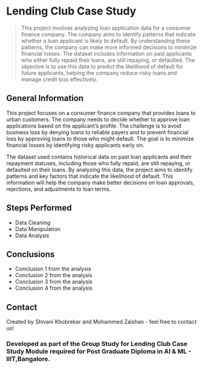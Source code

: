 # Lending Club Case Study
> This project involves analyzing loan application data for a consumer finance company. The company aims to identify patterns that indicate whether a loan applicant is likely to default. By understanding these patterns, the company can make more informed decisions to minimize financial losses. The dataset includes information on past applicants who either fully repaid their loans, are still repaying, or defaulted. The objective is to use this data to predict the likelihood of default for future applicants, helping the company reduce risky loans and manage credit loss effectively.

## General Information
This project focuses on a consumer finance company that provides loans to urban customers. The company needs to decide whether to approve loan applications based on the applicant’s profile. The challenge is to avoid business loss by denying loans to reliable payers and to prevent financial loss by approving loans to those who might default. The goal is to minimize financial losses by identifying risky applicants early on.

The dataset used contains historical data on past loan applicants and their repayment statuses, including those who fully repaid, are still repaying, or defaulted on their loans. By analyzing this data, the project aims to identify patterns and key factors that indicate the likelihood of default. This information will help the company make better decisions on loan approvals, rejections, and adjustments to loan terms.

## Steps Performed
- Data Cleaning
- Data Manipulation
- Data Analysis

## Conclusions
- Conclusion 1 from the analysis
- Conclusion 2 from the analysis
- Conclusion 3 from the analysis
- Conclusion 4 from the analysis

## Contact
Created by Shivani Khobrekar and Mohammed Zaishan - feel free to contact us!

### Developed as part of the Group Study for Lending Club Case Study Module required for Post Graduate Diploma in AI & ML - IIIT,Bangalore.

